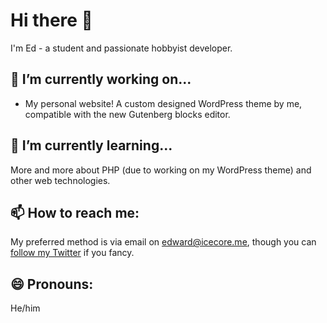 # Hi there 👋
I'm Ed - a student and passionate hobbyist developer.

## 🔭 I’m currently working on...
- My personal website!  A custom designed WordPress theme by me, compatible with the new Gutenberg blocks editor.

## 🌱 I’m currently learning...
More and more about PHP (due to working on my WordPress theme) and other web technologies.

## 📫 How to reach me:
My preferred method is via email on [edward@icecore.me](mailto:edward@icecore.me), 
though you can [follow my Twitter](https://twitter.com/supremeicecreme) if you fancy.

## 😄 Pronouns:
He/him

<!--
- 👯 I’m looking to collaborate on ...
- 🤔 I’m looking for help with ...
- 💬 Ask me about ...
- ⚡ Fun fact: ...
-->
